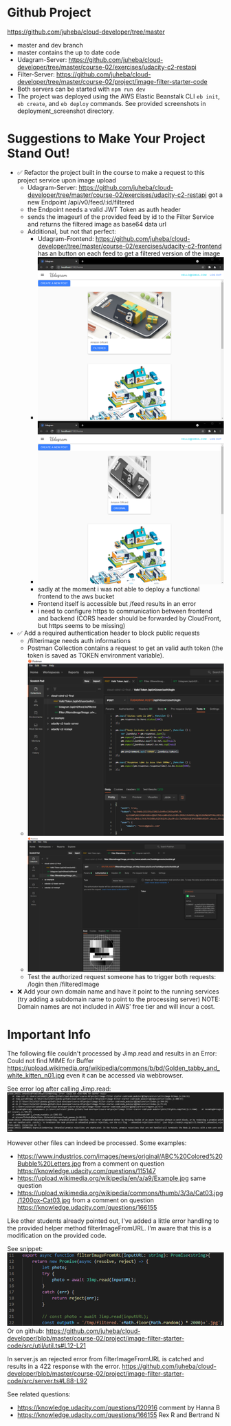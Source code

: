 # Github Project
https://github.com/juheba/cloud-developer/tree/master
* master and dev branch
* master contains the up to date code
* Udagram-Server: https://github.com/juheba/cloud-developer/tree/master/course-02/exercises/udacity-c2-restapi
* Filter-Server: https://github.com/juheba/cloud-developer/tree/master/course-02/project/image-filter-starter-code
* Both servers can be started with `npm run dev`
* The project was deployed using the AWS Elastic Beanstalk CLI `eb init`, `eb create`, and `eb deploy` commands. See provided screenshots in deployment_screenshot directory.

# Suggestions to Make Your Project Stand Out!
* ✅ Refactor the project built in the course to make a request to this project service upon image upload
  * Udagram-Server: https://github.com/juheba/cloud-developer/tree/master/course-02/exercises/udacity-c2-restapi got a new Endpoint /api/v0/feed/:id/filtered
  * the Endpoint needs a valid JWT Token as auth header
  * sends the imageurl of the provided feed by id to the Filter Service and returns the filtered image as base64 data url
  * Additional, but not that perfect:
    * Udagram-Frontend: https://github.com/juheba/cloud-developer/tree/master/course-02/exercises/udacity-c2-frontend has an button on each feed to get a filtered version of the image
    * ![Frontend feed original image](doc/Udagram-Frontend-Feed.png "Displays the original image")
    * ![Frontend feed filtered image](doc/Udagram-Frontend-Feed-Filtered.png "Displays the filtered image")
    * sadly at the moment i was not able to deploy a functional frontend to the aws bucket
    * Frontend itself is accessible but /feed results in an error
    * i need to configure https to communication between frontend and backend (CORS header should be forwarded by CloudFront, but https seems to be missing)
* ✅ Add a required authentication header to block public requests
  * /filterimage needs auth informations
  * Postman Collection contains a request to get an valid auth token (the token is saved as TOKEN environment variable).
  * ![Postman post /login, response JWT Token is saved as TOKEN environment variable](doc/Postman_get-valid-token.png "JWT Token is saved as TOKEN environment variable")
  * ![Postman get /filteredImage, JWT Token is accessed via environment variable and appended as auth header to the request](doc/Postman_token-environment-variable.png "JWT Token is accessed via environment variable and appended as auth header to the request")
  * Test the authorized request someone has to trigger both requests: /login then /filteredImage
* ❌ Add your own domain name and have it point to the running services (try adding a subdomain name to point to the processing server) NOTE: Domain names are not included in AWS’ free tier and will incur a cost.

# Important Info

The following file couldn't processed by Jimp.read and results in an Error: Could not find MIME for Buffer <null>
https://upload.wikimedia.org/wikipedia/commons/b/bd/Golden_tabby_and_white_kitten_n01.jpg
even it can be accessed via webbrowser.

See error log after calling Jimp.read:
![Error Log Jimp.read](doc/Error_Jimp-read_Golden_tabby_and_white_kitten_n01.png "Error Log after calling Jimp.read with Golden_tabby_and_white_kitten_n01.jpg")

However other files can indeed be processed.
Some examples:
* https://www.industrios.com/images/news/original/ABC%20Colored%20Bubble%20Letters.jpg from a comment on question https://knowledge.udacity.com/questions/115147
* https://upload.wikimedia.org/wikipedia/en/a/a9/Example.jpg same question
* https://upload.wikimedia.org/wikipedia/commons/thumb/3/3a/Cat03.jpg/1200px-Cat03.jpg from a comment on question https://knowledge.udacity.com/questions/166155

Like other students already pointed out, I've added a little error handling to the provided helper method filterImageFromURL. I'm aware that this is a modification on the provided code.

See snippet:
![filterImageFromURL Snippet with modified Code. Try-Catch Block arround Jimp.read(inputURL). On catch, reject error.](doc/try-catch-Jimp-read.png "Modified Code with added try-catch block.")
Or on github:
https://github.com/juheba/cloud-developer/blob/master/course-02/project/image-filter-starter-code/src/util/util.ts#L12-L21

In server.js an rejected error from filterImageFromURL is catched and results in a 422 response with the error.
https://github.com/juheba/cloud-developer/blob/master/course-02/project/image-filter-starter-code/src/server.ts#L88-L92

See related questions:
* https://knowledge.udacity.com/questions/120916 comment by Hanna B
* https://knowledge.udacity.com/questions/166155 Rex R and Bertrand N


